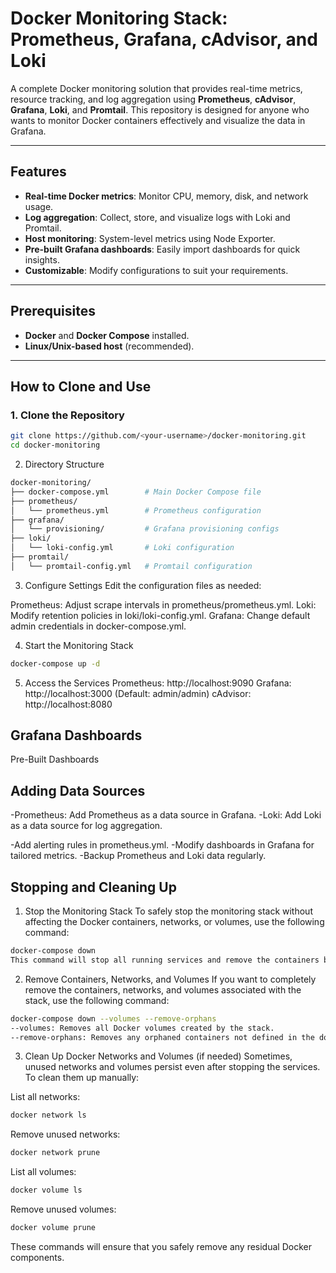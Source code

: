 # Docker Monitoring Stack: Prometheus, Grafana, cAdvisor, and Loki

A complete Docker monitoring solution that provides real-time metrics, resource tracking, and log aggregation using **Prometheus**, **cAdvisor**, **Grafana**, **Loki**, and **Promtail**. This repository is designed for anyone who wants to monitor Docker containers effectively and visualize the data in Grafana.

---

## Features

- **Real-time Docker metrics**: Monitor CPU, memory, disk, and network usage.
- **Log aggregation**: Collect, store, and visualize logs with Loki and Promtail.
- **Host monitoring**: System-level metrics using Node Exporter.
- **Pre-built Grafana dashboards**: Easily import dashboards for quick insights.
- **Customizable**: Modify configurations to suit your requirements.

---

## Prerequisites

- **Docker** and **Docker Compose** installed.
- **Linux/Unix-based host** (recommended).

---

## How to Clone and Use

### 1. Clone the Repository

```bash
git clone https://github.com/<your-username>/docker-monitoring.git
cd docker-monitoring

```

2. Directory Structure

```bash
docker-monitoring/
├── docker-compose.yml        # Main Docker Compose file
├── prometheus/
│   └── prometheus.yml        # Prometheus configuration
├── grafana/
│   └── provisioning/         # Grafana provisioning configs
├── loki/
│   └── loki-config.yml       # Loki configuration
├── promtail/
│   └── promtail-config.yml   # Promtail configuration
```
3. Configure Settings
Edit the configuration files as needed:

Prometheus: Adjust scrape intervals in prometheus/prometheus.yml.
Loki: Modify retention policies in loki/loki-config.yml.
Grafana: Change default admin credentials in docker-compose.yml.

4. Start the Monitoring Stack
```bash
docker-compose up -d
```

5. Access the Services
Prometheus: http://localhost:9090
Grafana: http://localhost:3000 (Default: admin/admin)
cAdvisor: http://localhost:8080

Grafana Dashboards
---
Pre-Built Dashboards

Adding Data Sources
---
-Prometheus: Add Prometheus as a data source in Grafana.
-Loki: Add Loki as a data source for log aggregation.

-Add alerting rules in prometheus.yml.
-Modify dashboards in Grafana for tailored metrics.
-Backup Prometheus and Loki data regularly.

Stopping and Cleaning Up
---
1. Stop the Monitoring Stack
To safely stop the monitoring stack without affecting the Docker containers, networks, or volumes, use the following command:

```bash
docker-compose down
This command will stop all running services and remove the containers but will keep the volumes and networks intact.
```

2. Remove Containers, Networks, and Volumes
If you want to completely remove the containers, networks, and volumes associated with the stack, use the following command:

```bash
docker-compose down --volumes --remove-orphans
--volumes: Removes all Docker volumes created by the stack.
--remove-orphans: Removes any orphaned containers not defined in the docker-compose.yml file.
```

3. Clean Up Docker Networks and Volumes (if needed)
Sometimes, unused networks and volumes persist even after stopping the services. To clean them up manually:

List all networks:
```bash
docker network ls
```
Remove unused networks:
```bash
docker network prune
```

List all volumes:
```bash
docker volume ls
```
Remove unused volumes:
```bash
docker volume prune
```
These commands will ensure that you safely remove any residual Docker components.

